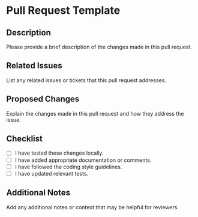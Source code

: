 # Pull Request Template

## Description

Please provide a brief description of the changes made in this pull request.

## Related Issues

List any related issues or tickets that this pull request addresses.

## Proposed Changes

Explain the changes made in this pull request and how they address the issue.

## Checklist

- [ ] I have tested these changes locally.
- [ ] I have added appropriate documentation or comments.
- [ ] I have followed the coding style guidelines.
- [ ] I have updated relevant tests.

## Additional Notes

Add any additional notes or context that may be helpful for reviewers.
